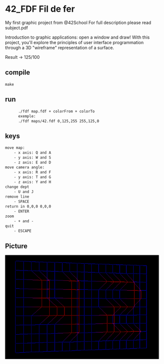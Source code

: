 # 42_FDF Fil de fer
My first graphic project from @42School
For full description please read subject.pdf

Introduction to graphic applications: open a window and draw! 
With this project, you'll explore the principles of user interface programmation through a 3D "wireframe" representation of a surface.

Result -> 125/100 

## compile

    make
	  
## run

	      ./fdf map.fdf + colorFrom + colorTo
		  exemple: 
		  ./fdf maps/42.fdf 0,125,255 255,125,0

## keys
	
	move map: 
		- x axis: Q and A
		- y axis: W and S
		- z axis: E and D
	move camera angle:
		- x axis: R and F
		- y axis: T and G
		- z axis: Y and H
	change dept
		- U and J
	remove line
		- SPACE
	return in 0,0,0 0,0,0
		- ENTER
	zoom
		- + and -
	quit
		- ESCAPE

## Picture

![Alt text](/screenshots/42?raw=true "42")

